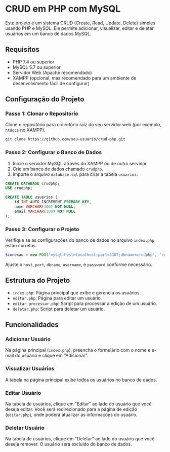 # CRUD em PHP com MySQL

Este projeto é um sistema CRUD (Create, Read, Update, Delete) simples usando PHP e MySQL. Ele permite adicionar, visualizar, editar e deletar usuários em um banco de dados MySQL.

## Requisitos

- PHP 7.4 ou superior
- MySQL 5.7 ou superior
- Servidor Web (Apache recomendado)
- XAMPP (opcional, mas recomendado para um ambiente de desenvolvimento fácil de configurar)

## Configuração do Projeto

### Passo 1: Clonar o Repositório

Clone o repositório para o diretório raiz do seu servidor web (por exemplo, `htdocs` no XAMPP).

```bash
git clone https://github.com/seu-usuario/crud-php.git
```

### Passo 2: Configurar o Banco de Dados

1. Inicie o servidor MySQL através do XAMPP ou de outro servidor.
2. Crie um banco de dados chamado `crudphp`.
3. Importe o arquivo `database.sql` para criar a tabela `usuarios`.

```sql
CREATE DATABASE crudphp;
USE crudphp;

CREATE TABLE usuarios (
    id INT AUTO_INCREMENT PRIMARY KEY,
    nome VARCHAR(100) NOT NULL,
    email VARCHAR(100) NOT NULL
);
```

### Passo 3: Configurar o Projeto

Verifique se as configurações do banco de dados no arquivo `index.php` estão corretas:

```php
$conexao = new PDO('mysql:host=localhost;port=3307;dbname=crudphp', 'root', '');
```

Ajuste o `host`, `port`, `dbname`, `username`, e `password` conforme necessário.

## Estrutura do Projeto

- `index.php`: Página principal que exibe e gerencia os usuários.
- `editar.php`: Página para editar um usuário.
- `editar_processar.php`: Script para processar a edição de um usuário.
- `deletar.php`: Script para deletar um usuário.

## Funcionalidades

### Adicionar Usuário

Na página principal (`index.php`), preencha o formulário com o nome e e-mail do usuário e clique em "Adicionar".

### Visualizar Usuários

A tabela na página principal exibe todos os usuários no banco de dados.

### Editar Usuário

Na tabela de usuários, clique em "Editar" ao lado do usuário que você deseja editar. Você será redirecionado para a página de edição (`editar.php`), onde poderá atualizar as informações do usuário.

### Deletar Usuário

Na tabela de usuários, clique em "Deletar" ao lado do usuário que você deseja remover. O usuário será excluído do banco de dados.
